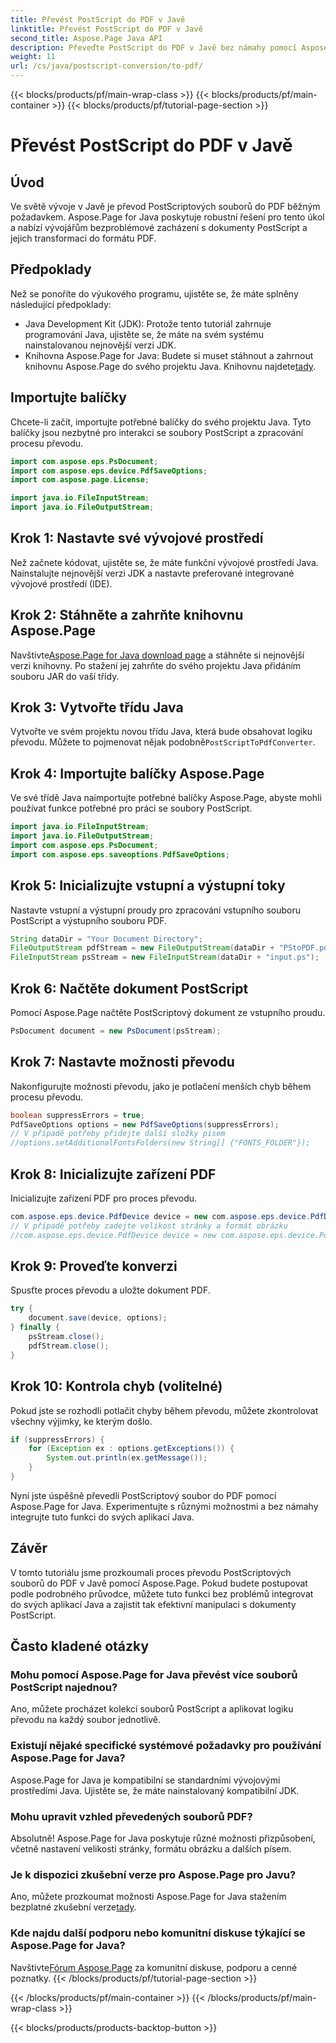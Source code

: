 ```yaml
---
title: Převést PostScript do PDF v Javě
linktitle: Převést PostScript do PDF v Javě
second_title: Aspose.Page Java API
description: Převeďte PostScript do PDF v Javě bez námahy pomocí Aspose.Page. Postupujte podle našeho podrobného průvodce pro bezproblémovou integraci. Stáhněte si Aspose.Page nyní!
weight: 11
url: /cs/java/postscript-conversion/to-pdf/
---
```


{{< blocks/products/pf/main-wrap-class >}}
{{< blocks/products/pf/main-container >}}
{{< blocks/products/pf/tutorial-page-section >}}

# Převést PostScript do PDF v Javě

## Úvod
Ve světě vývoje v Javě je převod PostScriptových souborů do PDF běžným požadavkem. Aspose.Page for Java poskytuje robustní řešení pro tento úkol a nabízí vývojářům bezproblémové zacházení s dokumenty PostScript a jejich transformaci do formátu PDF.
## Předpoklady
Než se ponoříte do výukového programu, ujistěte se, že máte splněny následující předpoklady:
- Java Development Kit (JDK): Protože tento tutoriál zahrnuje programování Java, ujistěte se, že máte na svém systému nainstalovanou nejnovější verzi JDK.
-  Knihovna Aspose.Page for Java: Budete si muset stáhnout a zahrnout knihovnu Aspose.Page do svého projektu Java. Knihovnu najdete[tady](https://releases.aspose.com/page/java/).
## Importujte balíčky
Chcete-li začít, importujte potřebné balíčky do svého projektu Java. Tyto balíčky jsou nezbytné pro interakci se soubory PostScript a zpracování procesu převodu.
```java
import com.aspose.eps.PsDocument;
import com.aspose.eps.device.PdfSaveOptions;
import com.aspose.page.License;

import java.io.FileInputStream;
import java.io.FileOutputStream;
```
## Krok 1: Nastavte své vývojové prostředí
Než začnete kódovat, ujistěte se, že máte funkční vývojové prostředí Java. Nainstalujte nejnovější verzi JDK a nastavte preferované integrované vývojové prostředí (IDE).
## Krok 2: Stáhněte a zahrňte knihovnu Aspose.Page
 Navštivte[Aspose.Page for Java download page](https://releases.aspose.com/page/java/) a stáhněte si nejnovější verzi knihovny. Po stažení jej zahrňte do svého projektu Java přidáním souboru JAR do vaší třídy.
## Krok 3: Vytvořte třídu Java
 Vytvořte ve svém projektu novou třídu Java, která bude obsahovat logiku převodu. Můžete to pojmenovat nějak podobně`PostScriptToPdfConverter`.
## Krok 4: Importujte balíčky Aspose.Page
Ve své třídě Java naimportujte potřebné balíčky Aspose.Page, abyste mohli používat funkce potřebné pro práci se soubory PostScript.
```java
import java.io.FileInputStream;
import java.io.FileOutputStream;
import com.aspose.eps.PsDocument;
import com.aspose.eps.saveoptions.PdfSaveOptions;
```
## Krok 5: Inicializujte vstupní a výstupní toky
Nastavte vstupní a výstupní proudy pro zpracování vstupního souboru PostScript a výstupního souboru PDF.
```java
String dataDir = "Your Document Directory";
FileOutputStream pdfStream = new FileOutputStream(dataDir + "PStoPDF.pdf");
FileInputStream psStream = new FileInputStream(dataDir + "input.ps");
```
## Krok 6: Načtěte dokument PostScript
Pomocí Aspose.Page načtěte PostScriptový dokument ze vstupního proudu.
```java
PsDocument document = new PsDocument(psStream);
```
## Krok 7: Nastavte možnosti převodu
Nakonfigurujte možnosti převodu, jako je potlačení menších chyb během procesu převodu.
```java
boolean suppressErrors = true;
PdfSaveOptions options = new PdfSaveOptions(suppressErrors);
// V případě potřeby přidejte další složky písem
//options.setAdditionalFontsFolders(new String[] {"FONTS_FOLDER"});
```
## Krok 8: Inicializujte zařízení PDF
Inicializujte zařízení PDF pro proces převodu.
```java
com.aspose.eps.device.PdfDevice device = new com.aspose.eps.device.PdfDevice(pdfStream);
// V případě potřeby zadejte velikost stránky a formát obrázku
//com.aspose.eps.device.PdfDevice device = new com.aspose.eps.device.PdfDevice(pdfStream, new Dimension(595, 842));
```
## Krok 9: Proveďte konverzi
Spusťte proces převodu a uložte dokument PDF.
```java
try {
    document.save(device, options);
} finally {
    psStream.close();
    pdfStream.close();
}
```
## Krok 10: Kontrola chyb (volitelné)
Pokud jste se rozhodli potlačit chyby během převodu, můžete zkontrolovat všechny výjimky, ke kterým došlo.
```java
if (suppressErrors) {
    for (Exception ex : options.getExceptions()) {
        System.out.println(ex.getMessage());
    }
}
```
Nyní jste úspěšně převedli PostScriptový soubor do PDF pomocí Aspose.Page for Java. Experimentujte s různými možnostmi a bez námahy integrujte tuto funkci do svých aplikací Java.
## Závěr
V tomto tutoriálu jsme prozkoumali proces převodu PostScriptových souborů do PDF v Javě pomocí Aspose.Page. Pokud budete postupovat podle podrobného průvodce, můžete tuto funkci bez problémů integrovat do svých aplikací Java a zajistit tak efektivní manipulaci s dokumenty PostScript.

## Často kladené otázky
### Mohu pomocí Aspose.Page for Java převést více souborů PostScript najednou?
Ano, můžete procházet kolekcí souborů PostScript a aplikovat logiku převodu na každý soubor jednotlivě.
### Existují nějaké specifické systémové požadavky pro používání Aspose.Page for Java?
Aspose.Page for Java je kompatibilní se standardními vývojovými prostředími Java. Ujistěte se, že máte nainstalovaný kompatibilní JDK.
### Mohu upravit vzhled převedených souborů PDF?
Absolutně! Aspose.Page for Java poskytuje různé možnosti přizpůsobení, včetně nastavení velikosti stránky, formátu obrázku a dalších písem.
### Je k dispozici zkušební verze pro Aspose.Page pro Javu?
 Ano, můžete prozkoumat možnosti Aspose.Page for Java stažením bezplatné zkušební verze[tady](https://releases.aspose.com/).
### Kde najdu další podporu nebo komunitní diskuse týkající se Aspose.Page for Java?
 Navštivte[Fórum Aspose.Page](https://forum.aspose.com/c/page/39) za komunitní diskuse, podporu a cenné poznatky.
{{< /blocks/products/pf/tutorial-page-section >}}

{{< /blocks/products/pf/main-container >}}
{{< /blocks/products/pf/main-wrap-class >}}

{{< blocks/products/products-backtop-button >}}
